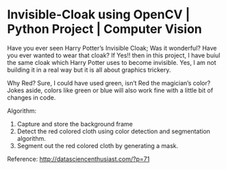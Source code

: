 # Invisible-Cloak using OpenCV | Python Project | Computer Vision

Have you ever seen Harry Potter’s Invisible Cloak; Was it wonderful? Have you ever wanted to wear that cloak? If Yes!! then in this project, I have buiul the same cloak which Harry Potter uses to become invisible. Yes, I am not building it in a real way but it is all about graphics trickery.

Why Red?
Sure, I could have used green, isn’t Red the magician’s color? Jokes aside, colors like green or blue will also work fine with a little bit of changes in code.

Algorithm:

1. Capture and store the background frame 
2. Detect the red colored cloth using color detection and segmentation algorithm.
3. Segment out the red colored cloth by generating a mask. 

Reference: http://datasciencenthusiast.com/?p=71
